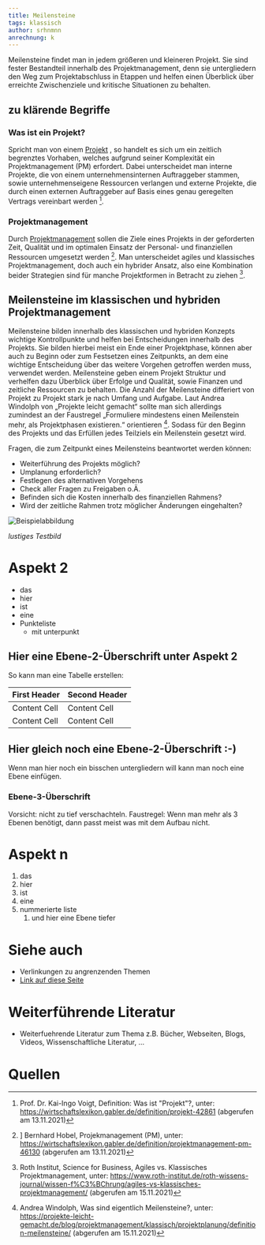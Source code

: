 ```yaml
---
title: Meilensteine
tags: klassisch
author: srhnmnn
anrechnung: k
---
```


Meilensteine findet man in jedem größeren und kleineren Projekt. 
Sie sind fester Bestandteil innerhalb des Projektmanagement, denn sie untergliedern den Weg zum Projektabschluss 
in Etappen und helfen einen Überblick über erreichte Zwischenziele und kritische Situationen zu behalten.

## zu klärende Begriffe

### Was ist ein Projekt?

Spricht man von einem [Projekt](Projekt.md) , so handelt es sich um ein zeitlich begrenztes Vorhaben, 
welches aufgrund seiner Komplexität ein Projektmanagement (PM) erfordert. 
Dabei unterscheidet man interne Projekte, die von einem unternehmensinternen Auftraggeber stammen, 
sowie unternehmenseigene Ressourcen verlangen und externe Projekte, die durch einen externen Auftraggeber
auf Basis eines genau geregelten Vertrags vereinbart werden [^1].

### Projektmanagement

Durch [Projektmanagement](Projektmanagement.md) sollen die Ziele eines Projekts in der geforderten Zeit, Qualität und im optimalen 
Einsatz der Personal- und finanziellen Ressourcen umgesetzt werden [^2]. Man unterscheidet agiles und 
klassisches Projektmanagement, doch auch ein hybrider Ansatz, also eine Kombination beider Strategien sind 
für manche Projektformen in Betracht zu ziehen [^3]. 

## Meilensteine im klassischen und hybriden Projektmanagement


Meilensteine bilden innerhalb des klassischen und hybriden Konzepts wichtige Kontrollpunkte 
und helfen bei Entscheidungen innerhalb des Projekts. Sie bilden hierbei meist ein Ende einer Projektphase, 
können aber auch zu Beginn oder zum Festsetzen eines Zeitpunkts, 
an dem eine wichtige Entscheidung über das weitere Vorgehen getroffen werden muss, verwendet werden. 
Meilensteine geben einem Projekt Struktur und verhelfen dazu Überblick über Erfolge und Qualität, 
sowie Finanzen und zeitliche Ressourcen zu behalten. Die Anzahl der Meilensteine differiert von Projekt 
zu Projekt stark je nach Umfang und Aufgabe. Laut Andrea Windolph von „Projekte leicht gemacht“ sollte man sich 
allerdings zumindest an der Faustregel „Formuliere mindestens einen Meilenstein mehr, als Projektphasen existieren.“ 
orientieren [^4]. 
Sodass für den Beginn des Projekts und das Erfüllen jedes Teilziels ein Meilenstein gesetzt wird. 

Fragen, die zum Zeitpunkt eines Meilensteins beantwortet werden können:
* Weiterführung des Projekts möglich?
* Umplanung erforderlich?
*	Festlegen des alternativen Vorgehens
*	Check aller Fragen zu Freigaben o.Ä.
*	Befinden sich die Kosten innerhalb des finanziellen Rahmens?
*	Wird der zeitliche Rahmen trotz möglicher Änderungen eingehalten?

 



![Beispielabbildung](Meilensteine/test-file.jpg)

*lustiges Testbild*

# Aspekt 2

* das
* hier 
* ist
* eine 
* Punkteliste
  - mit unterpunkt

## Hier eine Ebene-2-Überschrift unter Aspekt 2

So kann man eine Tabelle erstellen:

| First Header  | Second Header |
| ------------- | ------------- |
| Content Cell  | Content Cell  |
| Content Cell  | Content Cell  |

## Hier gleich noch eine Ebene-2-Überschrift :-)

Wenn man hier noch ein bisschen untergliedern will kann man noch eine Ebene einfügen.

### Ebene-3-Überschrift

Vorsicht: nicht zu tief verschachteln. Faustregel: Wenn man mehr als 3 
Ebenen benötigt, dann passt meist was mit dem Aufbau nicht.

# Aspekt n

1. das
2. hier 
4. ist 
4. eine
7. nummerierte liste
   1. und hier eine Ebene tiefer


# Siehe auch

* Verlinkungen zu angrenzenden Themen
* [Link auf diese Seite](Meilensteine.md)

# Weiterführende Literatur

* Weiterfuehrende Literatur zum Thema z.B. Bücher, Webseiten, Blogs, Videos, Wissenschaftliche Literatur, ...

# Quellen

[^1]: Prof. Dr. Kai-Ingo Voigt, Definition: Was ist "Projekt"?, unter:
https://wirtschaftslexikon.gabler.de/definition/projekt-42861 (abgerufen am 13.11.2021)
[^2]: ] Bernhard Hobel, Projekmanagement (PM), unter: https://wirtschaftslexikon.gabler.de/definition/projektmanagement-pm-46130 (abgerufen am 13.11.2021)
[^3]: Roth Institut, Science for Business, Agiles vs. Klassisches Projektmanagement, unter: https://www.roth-institut.de/roth-wissens-journal/wissen-f%C3%BChrung/agiles-vs-klassisches-projektmanagement/ (abgerufen am 15.11.2021)
[^4]: Andrea Windolph, Was sind eigentlich Meilensteine?, unter: https://projekte-leicht-gemacht.de/blog/projektmanagement/klassisch/projektplanung/definition-meilensteine/ (abgerufen am 15.11.2021)

